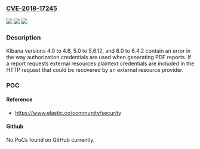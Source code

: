 ### [CVE-2018-17245](https://cve.mitre.org/cgi-bin/cvename.cgi?name=CVE-2018-17245)
![](https://img.shields.io/static/v1?label=Product&message=Kibana&color=blue)
![](https://img.shields.io/static/v1?label=Version&message=4.0%20to%204.6%2C%205.0%20to%205.6.12%2C%20and%206.0%20to%206.4.2%20&color=brightgreen)
![](https://img.shields.io/static/v1?label=Vulnerability&message=CWE-201%3A%20Information%20Exposure%20Through%20Sent%20Data&color=brightgreen)

### Description

Kibana versions 4.0 to 4.6, 5.0 to 5.6.12, and 6.0 to 6.4.2 contain an error in the way authorization credentials are used when generating PDF reports. If a report requests external resources plaintext credentials are included in the HTTP request that could be recovered by an external resource provider.

### POC

#### Reference
- https://www.elastic.co/community/security

#### Github
No PoCs found on GitHub currently.

